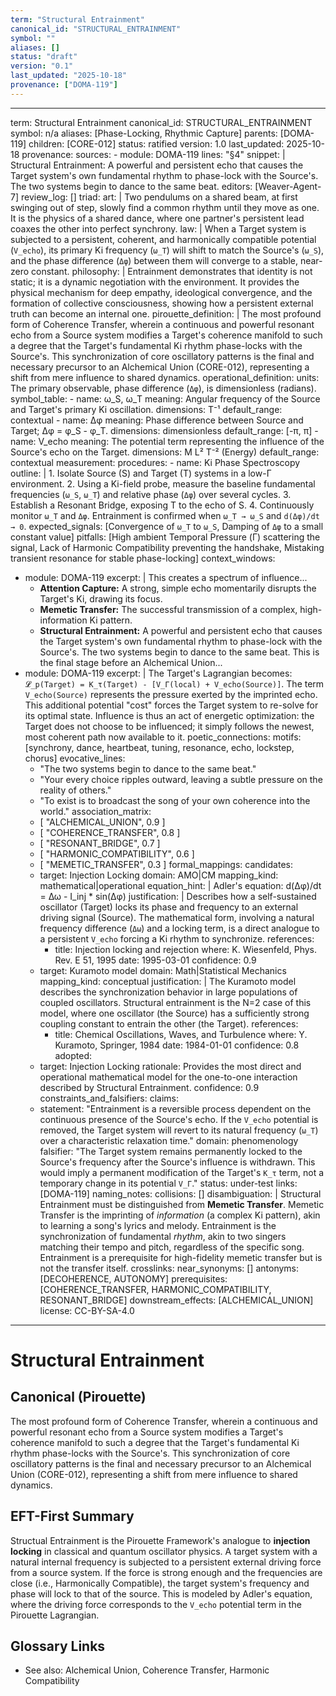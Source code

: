 ```yaml
---
term: "Structural Entrainment"
canonical_id: "STRUCTURAL_ENTRAINMENT"
symbol: ""
aliases: []
status: "draft"
version: "0.1"
last_updated: "2025-10-18"
provenance: ["DOMA-119"]
---
```


---
term: Structural Entrainment
canonical_id: STRUCTURAL_ENTRAINMENT
symbol: n/a
aliases: [Phase-Locking, Rhythmic Capture]
parents: [DOMA-119]
children: [CORE-012]
status: ratified
version: 1.0
last_updated: 2025-10-18
provenance:
  sources:
    - module: DOMA-119
      lines: "§4"
      snippet: |
        Structural Entrainment: A powerful and persistent echo that causes the Target system's own fundamental rhythm to phase-lock with the Source's. The two systems begin to dance to the same beat.
  editors: [Weaver-Agent-7]
  review_log: []
triad:
  art: |
    Two pendulums on a shared beam, at first swinging out of step, slowly find a common rhythm until they move as one. It is the physics of a shared dance, where one partner's persistent lead coaxes the other into perfect synchrony.
  law: |
    When a Target system is subjected to a persistent, coherent, and harmonically compatible potential (`V_echo`), its primary Ki frequency (`ω_T`) will shift to match the Source's (`ω_S`), and the phase difference (`Δφ`) between them will converge to a stable, near-zero constant.
  philosophy: |
    Entrainment demonstrates that identity is not static; it is a dynamic negotiation with the environment. It provides the physical mechanism for deep empathy, ideological convergence, and the formation of collective consciousness, showing how a persistent external truth can become an internal one.
pirouette_definition: |
  The most profound form of Coherence Transfer, wherein a continuous and powerful resonant echo from a Source system modifies a Target's coherence manifold to such a degree that the Target's fundamental Ki rhythm phase-locks with the Source's. This synchronization of core oscillatory patterns is the final and necessary precursor to an Alchemical Union (CORE-012), representing a shift from mere influence to shared dynamics.
operational_definition:
  units: The primary observable, phase difference (`Δφ`), is dimensionless (radians).
  symbol_table:
    - name: ω_S, ω_T
      meaning: Angular frequency of the Source and Target's primary Ki oscillation.
      dimensions: T⁻¹
      default_range: contextual
    - name: Δφ
      meaning: Phase difference between Source and Target; Δφ = φ_S - φ_T.
      dimensions: dimensionless
      default_range: [-π, π]
    - name: V_echo
      meaning: The potential term representing the influence of the Source's echo on the Target.
      dimensions: M L² T⁻² (Energy)
      default_range: contextual
  measurement:
    procedures:
      - name: Ki Phase Spectroscopy
        outline: |
          1. Isolate Source (S) and Target (T) systems in a low-Γ environment.
          2. Using a Ki-field probe, measure the baseline fundamental frequencies (`ω_S`, `ω_T`) and relative phase (`Δφ`) over several cycles.
          3. Establish a Resonant Bridge, exposing T to the echo of S.
          4. Continuously monitor `ω_T` and `Δφ`. Entrainment is confirmed when `ω_T → ω_S` and `d(Δφ)/dt → 0`.
        expected_signals: [Convergence of `ω_T` to `ω_S`, Damping of `Δφ` to a small constant value]
        pitfalls: [High ambient Temporal Pressure (Γ) scattering the signal, Lack of Harmonic Compatibility preventing the handshake, Mistaking transient resonance for stable phase-locking]
context_windows:
  - module: DOMA-119
    excerpt: |
      This creates a spectrum of influence...
      *   **Attention Capture:** A strong, simple echo momentarily disrupts the Target's Ki, drawing its focus.
      *   **Memetic Transfer:** The successful transmission of a complex, high-information Ki pattern.
      *   **Structural Entrainment:** A powerful and persistent echo that causes the Target system's own fundamental rhythm to phase-lock with the Source's. The two systems begin to dance to the same beat. This is the final stage before an Alchemical Union...
  - module: DOMA-119
    excerpt: |
      The Target's Lagrangian becomes: `𝓛_p(Target) = K_τ(Target) - [V_Γ(local) + V_echo(Source)]`. The term `V_echo(Source)` represents the pressure exerted by the imprinted echo. This additional potential "cost" forces the Target system to re-solve for its optimal state. Influence is thus an act of energetic optimization: the Target does not choose to be influenced; it simply follows the newest, most coherent path now available to it.
poetic_connections:
  motifs: [synchrony, dance, heartbeat, tuning, resonance, echo, lockstep, chorus]
  evocative_lines:
    - "The two systems begin to dance to the same beat."
    - "Your every choice ripples outward, leaving a subtle pressure on the reality of others."
    - "To exist is to broadcast the song of your own coherence into the world."
  association_matrix:
    - [ "ALCHEMICAL_UNION", 0.9 ]
    - [ "COHERENCE_TRANSFER", 0.8 ]
    - [ "RESONANT_BRIDGE", 0.7 ]
    - [ "HARMONIC_COMPATIBILITY", 0.6 ]
    - [ "MEMETIC_TRANSFER", 0.3 ]
formal_mappings:
  candidates:
    - target: Injection Locking
      domain: AMO|CM
      mapping_kind: mathematical|operational
      equation_hint: |
        Adler's equation: d(Δφ)/dt = Δω - I_inj * sin(Δφ)
      justification: |
        Describes how a self-sustained oscillator (Target) locks its phase and frequency to an external driving signal (Source). The mathematical form, involving a natural frequency difference (`Δω`) and a locking term, is a direct analogue to a persistent `V_echo` forcing a Ki rhythm to synchronize.
      references:
        - title: Injection locking and rejection
          where: K. Wiesenfeld, Phys. Rev. E 51, 1995
          date: 1995-03-01
      confidence: 0.9
    - target: Kuramoto model
      domain: Math|Statistical Mechanics
      mapping_kind: conceptual
      justification: |
        The Kuramoto model describes the synchronization behavior in large populations of coupled oscillators. Structural entrainment is the N=2 case of this model, where one oscillator (the Source) has a sufficiently strong coupling constant to entrain the other (the Target).
      references:
        - title: Chemical Oscillations, Waves, and Turbulence
          where: Y. Kuramoto, Springer, 1984
          date: 1984-01-01
      confidence: 0.8
  adopted:
    - target: Injection Locking
      rationale: Provides the most direct and operational mathematical model for the one-to-one interaction described by Structural Entrainment.
      confidence: 0.9
constraints_and_falsifiers:
  claims:
    - statement: "Entrainment is a reversible process dependent on the continuous presence of the Source's echo. If the `V_echo` potential is removed, the Target system will revert to its natural frequency (`ω_T`) over a characteristic relaxation time."
      domain: phenomenology
      falsifier: "The Target system remains permanently locked to the Source's frequency after the Source's influence is withdrawn. This would imply a permanent modification of the Target's `K_τ` term, not a temporary change in its potential `V_Γ`."
      status: under-test
      links: [DOMA-119]
naming_notes:
  collisions: []
  disambiguation: |
    Structural Entrainment must be distinguished from **Memetic Transfer**. Memetic Transfer is the imprinting of *information* (a complex Ki pattern), akin to learning a song's lyrics and melody. Entrainment is the synchronization of fundamental *rhythm*, akin to two singers matching their tempo and pitch, regardless of the specific song. Entrainment is a prerequisite for high-fidelity memetic transfer but is not the transfer itself.
crosslinks:
  near_synonyms: []
  antonyms: [DECOHERENCE, AUTONOMY]
  prerequisites: [COHERENCE_TRANSFER, HARMONIC_COMPATIBILITY, RESONANT_BRIDGE]
  downstream_effects: [ALCHEMICAL_UNION]
license: CC-BY-SA-4.0
---

# Structural Entrainment

## Canonical (Pirouette)
The most profound form of Coherence Transfer, wherein a continuous and powerful resonant echo from a Source system modifies a Target's coherence manifold to such a degree that the Target's fundamental Ki rhythm phase-locks with the Source's. This synchronization of core oscillatory patterns is the final and necessary precursor to an Alchemical Union (CORE-012), representing a shift from mere influence to shared dynamics.

## EFT-First Summary
Structual Entrainment is the Pirouette Framework's analogue to **injection locking** in classical and quantum oscillator physics. A target system with a natural internal frequency is subjected to a persistent external driving force from a source system. If the force is strong enough and the frequencies are close (i.e., Harmonically Compatible), the target system's frequency and phase will lock to that of the source. This is modeled by Adler's equation, where the driving force corresponds to the `V_echo` potential term in the Pirouette Lagrangian.

## Glossary Links
- See also: Alchemical Union, Coherence Transfer, Harmonic Compatibility